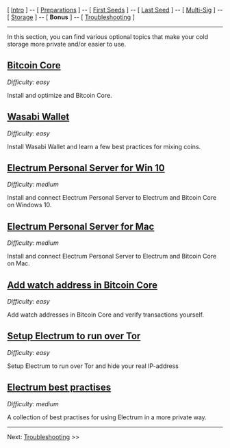 [ [Intro](README.md) ] -- [ [Preparations]( hodl-guide_10_preparations.md) ] -- [ [First Seeds](hodl-guide_20_first-seeds.md) ] -- [ [Last Seed](hodl-guide_30_last-seed.md) ] -- [ [Multi-Sig](hodl-guide_40_multi-sig.md) ] -- [ [Storage](hodl-guide_50_storage.md
) ] -- [ **Bonus** ] -- [ [Troubleshooting](hodl-guide_70_troubleshooting.md) ]

---

In this section, you can find various optional topics that make your cold storage more private and/or easier to use. 

## [**Bitcoin Core**](hodl-guide_61_bitcoin-core.md)

*Difficulty: easy*

Install and optimize and Bitcoin Core.

## [**Wasabi Wallet**](hodl-guide_62_wasabi-wallet.md)

*Difficulty: easy*

Install Wasabi Wallet and learn a few best practices for mixing coins.

## [**Electrum Personal Server for Win 10**](hodl-guide_63_eps-win.md)

*Difficulty: medium*

Install and connect Electrum Personal Server to Electrum and Bitcoin Core on Windows 10.

## [**Electrum Personal Server for Mac**](hodl-guide_64_eps-mac.md)

*Difficulty: medium*

Install and connect Electrum Personal Server to Electrum and Bitcoin Core on Mac.

## [**Add watch address in Bitcoin Core**](hodl-guide_65_watch-address.md)

*Difficulty: easy*

Add watch addresses in Bitcoin Core and verify transactions yourself.

## [**Setup Electrum to run over Tor**](hodl-guide_66_electrum-tor.md)

*Difficulty: easy* 

Setup Electrum to run over Tor and hide your real IP-address

## [**Electrum best practises**](hodl-guide_67_electrum-bp.md)

*Difficulty: medium* 

A collection of best practises for using Electrum in a more private way.

---

Next: [Troubleshooting](hodl-guide_70_troubleshooting.md) >>
